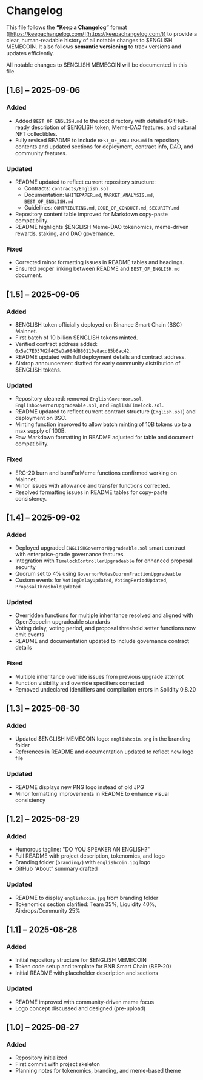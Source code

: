 # Changelog

This file follows the **“Keep a Changelog”** format ([https://keepachangelog.com/](https://keepachangelog.com/)) to provide a clear, human-readable history of all notable changes to $ENGLISH MEMECOIN. It also follows **semantic versioning** to track versions and updates efficiently.

All notable changes to $ENGLISH MEMECOIN will be documented in this file.

## [1.6] – 2025-09-06

### Added

- Added `BEST_OF_ENGLISH.md` to the root directory with detailed GitHub-ready description of $ENGLISH token, Meme-DAO features, and cultural NFT collectibles.
- Fully revised README to include `BEST_OF_ENGLISH.md` in repository contents and updated sections for deployment, contract info, DAO, and community features.

### Updated

- README updated to reflect current repository structure:
  - Contracts: `contracts/English.sol`
  - Documentation: `WHITEPAPER.md`, `MARKET_ANALYSIS.md`, `BEST_OF_ENGLISH.md`
  - Guidelines: `CONTRIBUTING.md`, `CODE_OF_CONDUCT.md`, `SECURITY.md`
- Repository content table improved for Markdown copy-paste compatibility.
- README highlights $ENGLISH Meme-DAO tokenomics, meme-driven rewards, staking, and DAO governance.

### Fixed

- Corrected minor formatting issues in README tables and headings.
- Ensured proper linking between README and `BEST_OF_ENGLISH.md` document.

## [1.5] – 2025-09-05

### Added

- $ENGLISH token officially deployed on Binance Smart Chain (BSC) Mainnet.
- First batch of 10 billion $ENGLISH tokens minted.
- Verified contract address added: `0x5aC7E03702f4C5eDa984dB80110e8acd85b6ac42`.
- README updated with full deployment details and contract address.
- Airdrop announcement drafted for early community distribution of $ENGLISH tokens.

### Updated

- Repository cleaned: removed `EnglishGovernor.sol`, `EnglishGovernorUpgradeable.sol`, and `EnglishTimelock.sol`.
- README updated to reflect current contract structure (`English.sol`) and deployment on BSC.
- Minting function improved to allow batch minting of 10B tokens up to a max supply of 100B.
- Raw Markdown formatting in README adjusted for table and document compatibility.

### Fixed

- ERC-20 burn and burnForMeme functions confirmed working on Mainnet.
- Minor issues with allowance and transfer functions corrected.
- Resolved formatting issues in README tables for copy-paste consistency.

## [1.4] – 2025-09-02

### Added

- Deployed upgraded `ENGLISHGovernorUpgradeable.sol` smart contract with enterprise-grade governance features
- Integration with `TimelockControllerUpgradeable` for enhanced proposal security
- Quorum set to 4% using `GovernorVotesQuorumFractionUpgradeable`
- Custom events for `VotingDelayUpdated`, `VotingPeriodUpdated`, `ProposalThresholdUpdated`

### Updated

- Overridden functions for multiple inheritance resolved and aligned with OpenZeppelin upgradeable standards
- Voting delay, voting period, and proposal threshold setter functions now emit events
- README and documentation updated to include governance contract details

### Fixed

- Multiple inheritance override issues from previous upgrade attempt
- Function visibility and override specifiers corrected
- Removed undeclared identifiers and compilation errors in Solidity 0.8.20

## [1.3] – 2025-08-30

### Added

- Updated $ENGLISH MEMECOIN logo: `englishcoin.png` in the branding folder
- References in README and documentation updated to reflect new logo file

### Updated

- README displays new PNG logo instead of old JPG
- Minor formatting improvements in README to enhance visual consistency

## [1.2] – 2025-08-29

### Added

- Humorous tagline: "DO YOU SPEAKER AN ENGLISH?"
- Full README with project description, tokenomics, and logo
- Branding folder (`branding/`) with `englishcoin.jpg` logo
- GitHub “About” summary drafted

### Updated

- README to display `englishcoin.jpg` from branding folder
- Tokenomics section clarified: Team 35%, Liquidity 40%, Airdrops/Community 25%

## [1.1] – 2025-08-28

### Added

- Initial repository structure for $ENGLISH MEMECOIN
- Token code setup and template for BNB Smart Chain (BEP-20)
- Initial README with placeholder description and sections

### Updated

- README improved with community-driven meme focus
- Logo concept discussed and designed (pre-upload)

## [1.0] – 2025-08-27

### Added

- Repository initialized
- First commit with project skeleton
- Planning notes for tokenomics, branding, and meme-based theme
